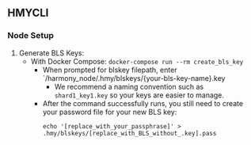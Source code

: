 ## HMYCLI

### Node Setup
1) Generate BLS Keys:
    - With Docker Compose: `docker-compose run --rm create_bls_key`
        - When prompted for blskey filepath, enter `/harmony_node/.hmy/blskeys/{your-bls-key-name}.key
            - We recommend a naming convention such as `shard1_key1.key` so your keys are easier to manage.
        - After the command successfully runs, you still need to create your password file for your new BLS key:
            ```
            echo '[replace_with_your_passphrase]' > .hmy/blskeys/[replace_with_BLS_without_.key].pass
            ```
